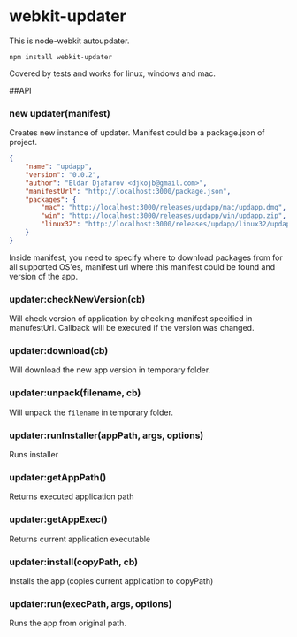 webkit-updater
=======
This is node-webkit autoupdater.

```
npm install webkit-updater
```

Covered by tests and works for linux, windows and mac.

##API

### new updater(manifest)

Creates new instance of updater. Manifest could be a package.json of project.

```json
{
    "name": "updapp",
    "version": "0.0.2",
    "author": "Eldar Djafarov <djkojb@gmail.com>",
    "manifestUrl": "http://localhost:3000/package.json",
    "packages": {
        "mac": "http://localhost:3000/releases/updapp/mac/updapp.dmg",
        "win": "http://localhost:3000/releases/updapp/win/updapp.zip",
        "linux32": "http://localhost:3000/releases/updapp/linux32/updapp.tar.gz"
    }
}
```

Inside manifest, you need to specify where to download packages from for all supported OS'es, manifest url where this manifest could be found and version of the app.

### updater:checkNewVersion(cb)

Will check version of application by checking manifest specified in manufestUrl. Callback will be executed if the version was changed.
### updater:download(cb)

Will download the new app version in temporary folder.

### updater:unpack(filename, cb)

Will unpack the `filename` in temporary folder.

### updater:runInstaller(appPath, args, options)

Runs installer

### updater:getAppPath()

Returns executed application path

### updater:getAppExec()

Returns current application executable

### updater:install(copyPath, cb)

Installs the app (copies current application to copyPath)

### updater:run(execPath, args, options)

Runs the app from original path.

